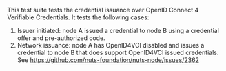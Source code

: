 This test suite tests the credential issuance over OpenID Connect 4 Verifiable Credentials. It tests the following cases:

1. Issuer initiated: node A issued a credential to node B using a credential offer and pre-authorized code.
2. Network issuance: node A has OpenID4VCI disabled and issues a credential to node B that does support OpenID4VCI issued credentials. See https://github.com/nuts-foundation/nuts-node/issues/2362
